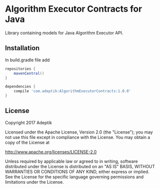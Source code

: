 # Algorithm Executor Contracts for Java
Library containing models for Java Algorithm Executor API.

## Installation

In build.gradle file add

```gradle
repositories {
    mavenCentral()
}

dependencies {
    compile 'com.adeptik:AlgorithmExecutorContracts:1.0.0'
}
```

## License

Copyright 2017 Adeptik

Licensed under the Apache License, Version 2.0 (the "License");
you may not use this file except in compliance with the License.
You may obtain a copy of the License at

   http://www.apache.org/licenses/LICENSE-2.0

Unless required by applicable law or agreed to in writing, software
distributed under the License is distributed on an "AS IS" BASIS,
WITHOUT WARRANTIES OR CONDITIONS OF ANY KIND, either express or implied.
See the License for the specific language governing permissions and
limitations under the License.